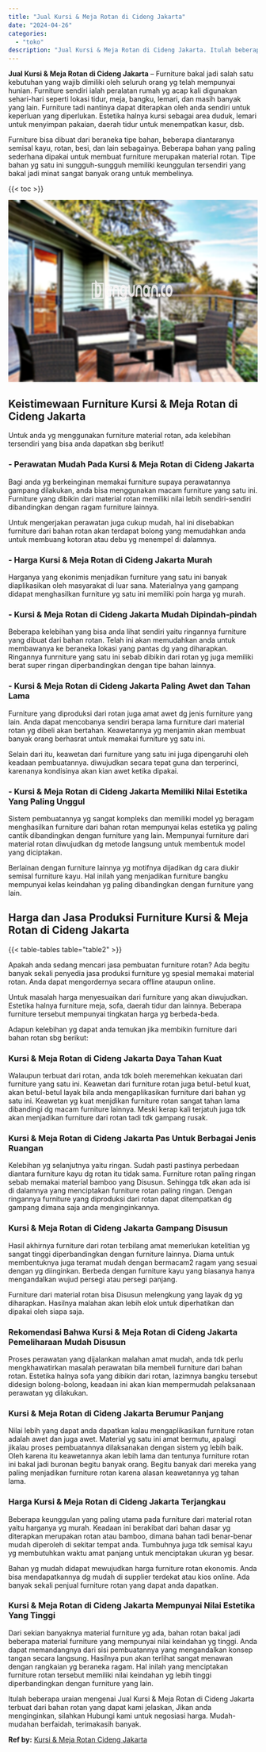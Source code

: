 ```yaml
---
title: "Jual Kursi & Meja Rotan di Cideng Jakarta"
date: "2024-04-26"
categories: 
  - "toko"
description: "Jual Kursi & Meja Rotan di Cideng Jakarta. Itulah beberapa uraian mengenai Jual Kursi & Meja Rotan di Cideng Jakarta terbuat dari bahan rotan yang dapat kami..."
---
```


**Jual Kursi & Meja Rotan di Cideng Jakarta** – Furniture bakal jadi salah satu kebutuhan yang wajib dimiliki oleh seluruh orang yg telah mempunyai hunian. Furniture sendiri ialah peralatan rumah yg acap kali digunakan sehari-hari seperti lokasi tidur, meja, bangku, lemari, dan masih banyak yang lain. Furniture tadi nantinya dapat diterapkan oleh anda sendiri untuk keperluan yang diperlukan. Estetika halnya kursi sebagai area duduk, lemari untuk menyimpan pakaian, daerah tidur untuk menempatkan kasur, dsb.

Furniture bisa dibuat dari beraneka tipe bahan, beberapa diantaranya semisal kayu, rotan, besi, dan lain sebagainya. Beberapa bahan yang paling sederhana dipakai untuk membuat furniture merupakan material rotan. Tipe bahan yg satu ini sungguh-sungguh memiliki keunggulan tersendiri yang bakal jadi minat sangat banyak orang untuk membelinya.

{{< toc >}}

![Jual Kursi & Meja Rotan di Cideng Jakarta](/images/kursi-meja-rotan-murah35.png)

## Keistimewaan Furniture Kursi & Meja Rotan di Cideng Jakarta

Untuk anda yg menggunakan furniture material rotan, ada kelebihan tersendiri yang bisa anda dapatkan sbg berikut!

### \- Perawatan Mudah Pada Kursi & Meja Rotan di Cideng Jakarta

Bagi anda yg berkeinginan memakai furniture supaya perawatannya gampang dilakukan, anda bisa menggunakan macam furniture yang satu ini. Furniture yang dibikin dari material rotan memiliki nilai lebih sendiri-sendiri dibandingkan dengan ragam furniture lainnya.

Untuk mengerjakan perawatan juga cukup mudah, hal ini disebabkan furniture dari bahan rotan akan terdapat bolong yang memudahkan anda untuk membuang kotoran atau debu yg menempel di dalamnya.

### \- Harga Kursi & Meja Rotan di Cideng Jakarta Murah

Harganya yang ekonimis menjadikan furniture yang satu ini banyak diaplikasikan oleh masyarakat di luar sana. Materialnya yang gampang didapat menghasilkan furniture yg satu ini memiliki poin harga yg murah.

### \- Kursi & Meja Rotan di Cideng Jakarta Mudah Dipindah-pindah

Beberapa kelebihan yang bisa anda lihat sendiri yaitu ringannya furniture yang dibuat dari bahan rotan. Telah ini akan memudahkan anda untuk membawanya ke beraneka lokasi yang pantas dg yang diharapkan. Ringannya funrniture yang satu ini sebab dibikin dari rotan yg juga memiliki berat super ringan diperbandingkan dengan tipe bahan lainnya.

### \- Kursi & Meja Rotan di Cideng Jakarta Paling Awet dan Tahan Lama

Furniture yang diproduksi dari rotan juga amat awet dg jenis furniture yang lain. Anda dapat mencobanya sendiri berapa lama furniture dari material rotan yg dibeli akan bertahan. Keawetannya yg menjamin akan membuat banyak orang berhasrat untuk memakai furniture yg satu ini.

Selain dari itu, keawetan dari furniture yang satu ini juga dipengaruhi oleh keadaan pembuatannya. diwujudkan secara tepat guna dan terperinci, karenanya kondisinya akan kian awet ketika dipakai.

### \- Kursi & Meja Rotan di Cideng Jakarta Memiliki Nilai Estetika Yang Paling Unggul

Sistem pembuatannya yg sangat kompleks dan memiliki model yg beragam menghasilkan furniture dari bahan rotan mempunyai kelas estetika yg paling cantik dibandingkan dengan furniture yang lain. Mempunyai furniture dari material rotan diwujudkan dg metode langsung untuk membentuk model yang diciptakan.

Berlainan dengan furniture lainnya yg motifnya dijadikan dg cara diukir semisal furniture kayu. Hal inilah yang menjadikan furniture bangku mempunyai kelas keindahan yg paling dibandingkan dengan furniture yang lain.

## Harga dan Jasa Produksi Furniture Kursi & Meja Rotan di Cideng Jakarta

{{< table-tables table="table2" >}}

Apakah anda sedang mencari jasa pembuatan furniture rotan? Ada begitu banyak sekali penyedia jasa produksi furniture yg spesial memakai material rotan. Anda dapat mengordernya secara offline ataupun online.

Untuk masalah harga menyesuaikan dari furniture yang akan diwujudkan. Estetika halnya furniture meja, sofa, daerah tidur dan lainnya. Beberapa furniture tersebut mempunyai tingkatan harga yg berbeda-beda.

Adapun kelebihan yg dapat anda temukan jika membikin furniture dari bahan rotan sbg berikut:

### Kursi & Meja Rotan di Cideng Jakarta Daya Tahan Kuat

Walaupun terbuat dari rotan, anda tdk boleh meremehkan kekuatan dari furniture yang satu ini. Keawetan dari furniture rotan juga betul-betul kuat, akan betul-betul layak bila anda mengaplikasikan furniture dari bahan yg satu ini. Keawetan yg kuat menjdikan furniture rotan sangat tahan lama dibandingi dg macam furniture lainnya. Meski kerap kali terjatuh juga tdk akan menjadikan furniture dari rotan tadi tdk gampang rusak.

### Kursi & Meja Rotan di Cideng Jakarta Pas Untuk Berbagai Jenis Ruangan

Kelebihan yg selanjutnya yaitu ringan. Sudah pasti pastinya perbedaan diantara furniture kayu dg rotan itu tidak sama. Furniture rotan paling ringan sebab memakai material bamboo yang Disusun. Sehingga tdk akan ada isi di dalamnya yang menciptakan furniture rotan paling ringan. Dengan ringannya furniture yang diproduksi dari rotan dapat ditempatkan dg gampang dimana saja anda menginginkannya.

### Kursi & Meja Rotan di Cideng Jakarta Gampang Disusun

Hasil akhirnya furniture dari rotan terbilang amat memerlukan ketelitian yg sangat tinggi diperbandingkan dengan furniture lainnya. Diama untuk membentuknya juga teramat mudah dengan bermacam2 ragam yang sesuai dengan yg diinginkan. Berbeda dengan furniture kayu yang biasanya hanya mengandalkan wujud persegi atau persegi panjang.

Furniture dari material rotan bisa Disusun melengkung yang layak dg yg diharapkan. Hasilnya malahan akan lebih elok untuk diperhatikan dan dipakai oleh siapa saja.

### Rekomendasi Bahwa Kursi & Meja Rotan di Cideng Jakarta Pemeliharaan Mudah Disusun

Proses perawatan yang dijalankan malahan amat mudah, anda tdk perlu mengkhawatirkan masalah perawatan bila membeli furniture dari bahan rotan. Estetika halnya sofa yang dibikin dari rotan, lazimnya bangku tersebut didesign bolong-bolong, keadaan ini akan kian mempermudah pelaksanaan perawatan yg dilakukan.

### Kursi & Meja Rotan di Cideng Jakarta Berumur Panjang

Nilai lebih yang dapat anda dapatkan kalau mengaplikasikan furniture rotan adalah awet dan juga awet. Material yg satu ini amat bermutu, apalagi jikalau proses pembuatannya dilaksanakan dengan sistem yg lebih baik. Oleh karena itu keawetannya akan lebih lama dan tentunya furniture rotan ini bakal jadi buronan begitu banyak orang. Begitu banyak dari mereka yang paling menjadikan furniture rotan karena alasan keawetannya yg tahan lama.

### Harga Kursi & Meja Rotan di Cideng Jakarta Terjangkau

Beberapa keunggulan yang paling utama pada furniture dari material rotan yaitu harganya yg murah. Keadaan ini berakibat dari bahan dasar yg diterapkan merupakan rotan atau bamboo, dimana bahan tadi benar-benar mudah diperoleh di sekitar tempat anda. Tumbuhnya juga tdk semisal kayu yg membutuhkan waktu amat panjang untuk menciptakan ukuran yg besar.

Bahan yg mudah didapat mewujudkan harga furniture rotan ekonomis. Anda bisa mendapatkannya dg mudah di supplier terdekat atau kios online. Ada banyak sekali penjual furniture rotan yang dapat anda dapatkan.

### Kursi & Meja Rotan di Cideng Jakarta Mempunyai Nilai Estetika Yang Tinggi

Dari sekian banyaknya material furniture yg ada, bahan rotan bakal jadi beberapa material furniture yang mempunyai nilai keindahan yg tinggi. Anda dapat memandangnya dari sisi pembuatannya yang mengandalkan konsep tangan secara langsung. Hasilnya pun akan terlihat sangat menawan dengan rangkaian yg beraneka ragam. Hal inilah yang menciptakan furniture rotan tersebut memiliki nilai keindahan yg lebih tinggi diperbandingkan dengan furniture yang lain.

Itulah beberapa uraian mengenai Jual Kursi & Meja Rotan di Cideng Jakarta terbuat dari bahan rotan yang dapat kami jelaskan, Jikan anda menginginkan, silahkan Hubungi kami untuk negosiasi harga. Mudah-mudahan berfaidah, terimakasih banyak.

**Ref by:** [Kursi & Meja Rotan Cideng Jakarta](https://id.wikipedia.org/wiki/Kursi)
